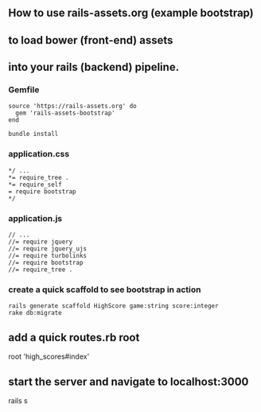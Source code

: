 ## How to use rails-assets.org (example bootstrap) 
## to load bower (front-end) assets 
## into your rails (backend) pipeline.

### Gemfile

	source 'https://rails-assets.org' do
	  gem 'rails-assets-bootstrap'
	end

	bundle install

### application.css

	*/ ...
	*= require_tree .
	*= require_self
	= require bootstrap 
	*/

### application.js

	// ...
	//= require jquery
	//= require jquery_ujs
	//= require turbolinks
	//= require bootstrap
	//= require_tree .

### create a quick scaffold to see bootstrap in action

	rails generate scaffold HighScore game:string score:integer
	rake db:migrate

## add a quick routes.rb root

  root 'high_scores#index'

## start the server and navigate to localhost:3000
  
  rails s
